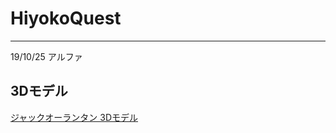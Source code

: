 # HiyokoQuest  
---  
19/10/25 アルファ


## 3Dモデル  
[ジャックオーランタン 3Dモデル](https://free3d.com/ja/3d-model/jack-o-lantern-5220.html)
